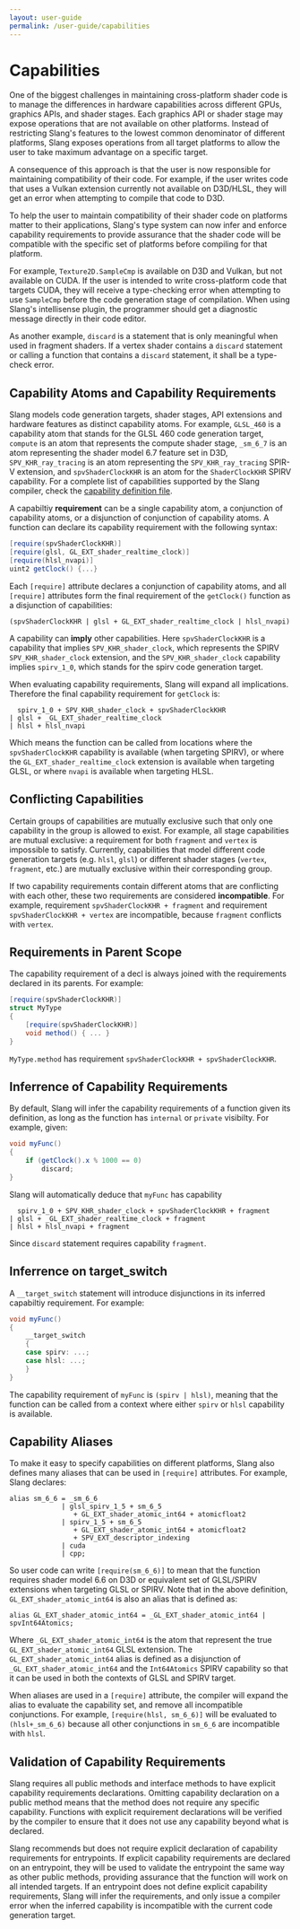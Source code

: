 ```yaml
---
layout: user-guide
permalink: /user-guide/capabilities
---
```


# Capabilities

One of the biggest challenges in maintaining cross-platform shader code is to manage the differences in hardware capabilities across different GPUs, graphics APIs, and shader stages.
Each graphics API or shader stage may expose operations that are not available on other platforms. Instead of restricting Slang's features to the lowest common denominator of different platforms,
Slang exposes operations from all target platforms to allow the user to take maximum advantage on a specific target.

A consequence of this approach is that the user is now responsible for maintaining compatibility of their code. For example, if the user writes code that uses a Vulkan extension currently not
available on D3D/HLSL, they will get an error when attempting to compile that code to D3D.

To help the user to maintain compatibility of their shader code on platforms matter to their applications, Slang's type system can now infer and enforce capability requirements
to provide assurance that the shader code will be compatible with the specific set of platforms before compiling for that platform.

For example, `Texture2D.SampleCmp` is available on D3D and Vulkan, but not available on CUDA. If the user is intended to write cross-platform code that targets CUDA, they will
receive a type-checking error when attempting to use `SampleCmp` before the code generation stage of compilation. When using Slang's intellisense plugin, the programmer should
get a diagnostic message directly in their code editor.

As another example, `discard` is a statement that is only meaningful when used in fragment shaders. If a vertex shader contains a `discard` statement or calling a function that contains
a `discard` statement, it shall be a type-check error.

## Capability Atoms and Capability Requirements

Slang models code generation targets, shader stages, API extensions and hardware features as distinct capability atoms. For example, `GLSL_460` is a capability atom that stands for the GLSL 460 code generation target,
`compute` is an atom that represents the compute shader stage, `_sm_6_7` is an atom representing the shader model 6.7 feature set in D3D, `SPV_KHR_ray_tracing` is an atom representing the `SPV_KHR_ray_tracing` SPIR-V extension, and `spvShaderClockKHR` is an atom for the `ShaderClockKHR` SPIRV capability. For a complete list of capabilities supported by the Slang compiler, check the [capability definition file](https://github.com/shader-slang/slang/blob/master/source/slang/slang-capabilities.capdef).

A capabiltiy **requirement** can be a single capability atom, a conjunction of capability atoms, or a disjunction of conjunction of capability atoms. A function can declare its
capability requirement with the following syntax:

```csharp
[require(spvShaderClockKHR)]
[require(glsl, GL_EXT_shader_realtime_clock)]
[require(hlsl_nvapi)]
uint2 getClock() {...}
```

Each `[require]` attribute declares a conjunction of capability atoms, and all `[require]` attributes form the final requirement of the `getClock()` function as a disjunction of capabilities:
```
(spvShaderClockKHR | glsl + GL_EXT_shader_realtime_clock | hlsl_nvapi)
```

A capability can __imply__ other capabilities. Here `spvShaderClockKHR` is a capability that implies `SPV_KHR_shader_clock`, which represents the SPIRV `SPV_KHR_shader_clock` extension, and the `SPV_KHR_shader_clock` capability implies `spirv_1_0`, which stands for the spirv code generation target.

When evaluating capability requirements, Slang will expand all implications. Therefore the final capability requirement for `getClock` is:
```
  spirv_1_0 + SPV_KHR_shader_clock + spvShaderClockKHR
| glsl + _GL_EXT_shader_realtime_clock
| hlsl + hlsl_nvapi
```
Which means the function can be called from locations where the `spvShaderClockKHR` capability is available (when targeting SPIRV), or where the `GL_EXT_shader_realtime_clock` extension is available when targeting GLSL,
or where `nvapi` is available when targeting HLSL.

## Conflicting Capabilities

Certain groups of capabilities are mutually exclusive such that only one capability in the group is allowed to exist. For example, all stage capabilities are mutual exclusive: a requirement for both `fragment` and `vertex` is impossible to satisfy. Currently, capabilities that model different code generation targets (e.g. `hlsl`, `glsl`) or different shader stages (`vertex`, `fragment`, etc.) are mutually exclusive within
their corresponding group.

If two capability requirements contain different atoms that are conflicting with each other, these two requirements are considered __incompatible__.
For example, requirement `spvShaderClockKHR + fragment` and requirement `spvShaderClockKHR + vertex` are incompatible, because `fragment` conflicts with `vertex`.

## Requirements in Parent Scope

The capability requirement of a decl is always joined with the requirements declared in its parents.
For example:
```csharp
[require(spvShaderClockKHR)]
struct MyType
{
    [require(spvShaderClockKHR)]
    void method() { ... }
}
```
`MyType.method` has requirement `spvShaderClockKHR + spvShaderClockKHR`.

## Inferrence of Capability Requirements

By default, Slang will infer the capability requirements of a function given its definition, as long as the function has `internal` or `private` visibilty. For example, given:
```csharp
void myFunc()
{
    if (getClock().x % 1000 == 0)
        discard;
}
```
Slang will automatically deduce that `myFunc` has capability
```
  spirv_1_0 + SPV_KHR_shader_clock + spvShaderClockKHR + fragment
| glsl + _GL_EXT_shader_realtime_clock + fragment
| hlsl + hlsl_nvapi + fragment
```
Since `discard` statement requires capability `fragment`.

## Inferrence on target_switch

A `__target_switch` statement will introduce disjunctions in its inferred capabiltiy requirement. For example:
```csharp
void myFunc()
{
    __target_switch
    {
    case spirv: ...;
    case hlsl: ...;
    }
}
```
The capability requirement of `myFunc` is `(spirv | hlsl)`, meaning that the function can be called from a context where either `spirv` or `hlsl` capability
is available.

## Capability Aliases

To make it easy to specify capabilities on different platforms, Slang also defines many aliases that can be used in `[require]` attributes.
For example, Slang declares:
```
alias sm_6_6 = _sm_6_6
             | glsl_spirv_1_5 + sm_6_5
                + GL_EXT_shader_atomic_int64 + atomicfloat2
             | spirv_1_5 + sm_6_5
                + GL_EXT_shader_atomic_int64 + atomicfloat2
                + SPV_EXT_descriptor_indexing
             | cuda
             | cpp;
```
So user code can write `[require(sm_6_6)]` to mean that the function requires shader model 6.6 on D3D or equivalent set of GLSL/SPIRV extensions when targeting GLSL or SPIRV.
Note that in the above definition, `GL_EXT_shader_atomic_int64` is also an alias that is defined as:
```
alias GL_EXT_shader_atomic_int64 = _GL_EXT_shader_atomic_int64 | spvInt64Atomics;
```
Where `_GL_EXT_shader_atomic_int64` is the atom that represent the true `GL_EXT_shader_atomic_int64` GLSL extension.
The `GL_EXT_shader_atomic_int64` alias is defined as a disjunction of `_GL_EXT_shader_atomic_int64` and the `Int64Atomics` SPIRV capability so that
it can be used in both the contexts of GLSL and SPIRV target.

When aliases are used in a `[require]` attribute, the compiler will expand the alias to evaluate the capability set, and remove all incompatible conjunctions.
For example, `[require(hlsl, sm_6_6)]` will be evaluated to `(hlsl+_sm_6_6)` because all other conjunctions in `sm_6_6` are incompatible with `hlsl`.

## Validation of Capability Requirements

Slang requires all public methods and interface methods to have explicit capability requirements declarations. Omitting capability declaration on a public method means that the method does not require any
specific capability. Functions with explicit requirement declarations will be verified by the compiler to ensure that it does not use any capability beyond what is declared.

Slang recommends but does not require explicit declaration of capability requirements for entrypoints. If explicit capability requirements are declared on an entrypoint, they will be used to validate the entrypoint the same way as other public methods, providing assurance that the function will work on all intended targets. If an entrypoint does not define explicit capability requirements, Slang will infer the requirements, and only issue a compiler error when the inferred capability is incompatible with the current code generation target.
